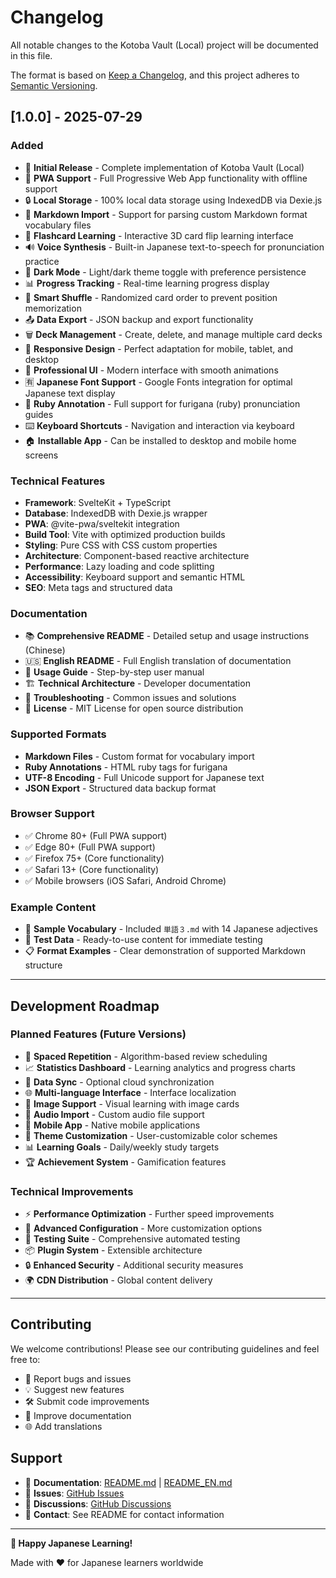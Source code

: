 # Changelog

All notable changes to the Kotoba Vault (Local) project will be documented in this file.

The format is based on [Keep a Changelog](https://keepachangelog.com/en/1.0.0/),
and this project adheres to [Semantic Versioning](https://semver.org/spec/v2.0.0.html).

## [1.0.0] - 2025-07-29

### Added
- 🎉 **Initial Release** - Complete implementation of Kotoba Vault (Local)
- 📱 **PWA Support** - Full Progressive Web App functionality with offline support
- 🔒 **Local Storage** - 100% local data storage using IndexedDB via Dexie.js
- 📝 **Markdown Import** - Support for parsing custom Markdown format vocabulary files
- 🎯 **Flashcard Learning** - Interactive 3D card flip learning interface
- 🔊 **Voice Synthesis** - Built-in Japanese text-to-speech for pronunciation practice
- 🌙 **Dark Mode** - Light/dark theme toggle with preference persistence
- 📊 **Progress Tracking** - Real-time learning progress display
- 🔄 **Smart Shuffle** - Randomized card order to prevent position memorization
- 📤 **Data Export** - JSON backup and export functionality
- 🗑️ **Deck Management** - Create, delete, and manage multiple card decks
- 📱 **Responsive Design** - Perfect adaptation for mobile, tablet, and desktop
- 🎨 **Professional UI** - Modern interface with smooth animations
- 🈶 **Japanese Font Support** - Google Fonts integration for optimal Japanese text display
- 📖 **Ruby Annotation** - Full support for furigana (ruby) pronunciation guides
- ⌨️ **Keyboard Shortcuts** - Navigation and interaction via keyboard
- 🏠 **Installable App** - Can be installed to desktop and mobile home screens

### Technical Features
- **Framework**: SvelteKit + TypeScript
- **Database**: IndexedDB with Dexie.js wrapper
- **PWA**: @vite-pwa/sveltekit integration
- **Build Tool**: Vite with optimized production builds
- **Styling**: Pure CSS with CSS custom properties
- **Architecture**: Component-based reactive architecture
- **Performance**: Lazy loading and code splitting
- **Accessibility**: Keyboard support and semantic HTML
- **SEO**: Meta tags and structured data

### Documentation
- 📚 **Comprehensive README** - Detailed setup and usage instructions (Chinese)
- 🇺🇸 **English README** - Full English translation of documentation
- 📖 **Usage Guide** - Step-by-step user manual
- 🏗️ **Technical Architecture** - Developer documentation
- 🔧 **Troubleshooting** - Common issues and solutions
- 📄 **License** - MIT License for open source distribution

### Supported Formats
- **Markdown Files** - Custom format for vocabulary import
- **Ruby Annotations** - HTML ruby tags for furigana
- **UTF-8 Encoding** - Full Unicode support for Japanese text
- **JSON Export** - Structured data backup format

### Browser Support
- ✅ Chrome 80+ (Full PWA support)
- ✅ Edge 80+ (Full PWA support)
- ✅ Firefox 75+ (Core functionality)
- ✅ Safari 13+ (Core functionality)
- ✅ Mobile browsers (iOS Safari, Android Chrome)

### Example Content
- 📝 **Sample Vocabulary** - Included `単語３.md` with 14 Japanese adjectives
- 🎯 **Test Data** - Ready-to-use content for immediate testing
- 📋 **Format Examples** - Clear demonstration of supported Markdown structure

---

## Development Roadmap

### Planned Features (Future Versions)
- 🧠 **Spaced Repetition** - Algorithm-based review scheduling
- 📈 **Statistics Dashboard** - Learning analytics and progress charts
- 🔄 **Data Sync** - Optional cloud synchronization
- 🌐 **Multi-language Interface** - Interface localization
- 📸 **Image Support** - Visual learning with image cards
- 🎵 **Audio Import** - Custom audio file support
- 📱 **Mobile App** - Native mobile applications
- 🎨 **Theme Customization** - User-customizable color schemes
- 📊 **Learning Goals** - Daily/weekly study targets
- 🏆 **Achievement System** - Gamification features

### Technical Improvements
- ⚡ **Performance Optimization** - Further speed improvements
- 🔧 **Advanced Configuration** - More customization options
- 🧪 **Testing Suite** - Comprehensive automated testing
- 📦 **Plugin System** - Extensible architecture
- 🔒 **Enhanced Security** - Additional security measures
- 🌍 **CDN Distribution** - Global content delivery

---

## Contributing

We welcome contributions! Please see our contributing guidelines and feel free to:
- 🐛 Report bugs and issues
- 💡 Suggest new features
- 🛠️ Submit code improvements
- 📝 Improve documentation
- 🌐 Add translations

## Support

- 📖 **Documentation**: [README.md](./README.md) | [README_EN.md](./README_EN.md)
- 🔧 **Issues**: [GitHub Issues](../../issues)
- 💬 **Discussions**: [GitHub Discussions](../../discussions)
- 📧 **Contact**: See README for contact information

---

**🎌 Happy Japanese Learning!**

Made with ❤️ for Japanese learners worldwide
